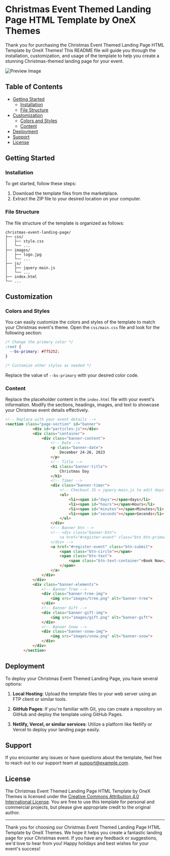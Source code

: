 # Christmas Event Themed Landing Page HTML Template by OneX Themes

Thank you for purchasing the Christmas Event Themed Landing Page HTML Template by OneX Themes! This README file will guide you through the installation, customization, and usage of the template to help you create a stunning Christmas-themed landing page for your event.

![Preview Image](link-to-preview-image.jpg)

## Table of Contents

- [Getting Started](#getting-started)
  - [Installation](#installation)
  - [File Structure](#file-structure)
- [Customization](#customization)
  - [Colors and Styles](#colors-and-styles)
  - [Content](#content)
- [Deployment](#deployment)
- [Support](#support)
- [License](#license)

## Getting Started

### Installation

To get started, follow these steps:

1. Download the template files from the marketplace.
2. Extract the ZIP file to your desired location on your computer.

### File Structure

The file structure of the template is organized as follows:

```
christmas-event-landing-page/
├── css/
│   ├── style.css
│   └── ...
├── images/
│   ├── logo.jpg
│   └── ...
├── js/
│   ├── jquery-main.js
│   └── ...
├── index.html
└── ...
```

## Customization

### Colors and Styles

You can easily customize the colors and styles of the template to match your Christmas event's theme. Open the `css/main.css` file and look for the following section:

```css
/* Change the primary color */
:root {
  --bs-primary: #ff5252;
}

/* Customize other styles as needed */
```

Replace the value of `--bs-primary` with your desired color code.

### Content

Replace the placeholder content in the `index.html` file with your event's information. Modify the sections, headings, images, and text to showcase your Christmas event details effectively.

```html
<!-- Replace with your event details -->
<section class="page-section" id="banner">
            <div id="particles-js"></div>
            <div class="container">
                <div class="banner-content">
                    <!-- Date -->
                    <p class="banner-date">
                        December 24-26, 2023
                    </p>
                    <!-- Title -->
                    <h1 class="banner-title">
                        Christmas Day
                    </h1>
                    <!-- Timer -->
                    <div class="banner-timer">
                        <!-- Checkout JS > jquery-main.js to edit days -->
                        <ul>
                            <li><span id="days"></span>days</li>
                            <li><span id="hours"></span>Hours</li>
                            <li><span id="minutes"></span>Minutes</li>
                            <li><span id="seconds"></span>Seconds</li>
                        </ul>
                    </div>
                    <!-- Banner btn -->
                    <!-- <div class="banner-btn">
                        <a href="#register-event" class="btn btn-primary">Book Now</a>
                    </div> -->
                    <a href="#register-event" class="btn-submit">
                        <span class="btn-circle"></span>
                        <span class="btn-text">
                            <span class="btn-text-container">Book Now</span>
                        </span>
                    </a>
                </div>
            </div>
            <div class="banner-elements">
                <!-- Banner Tree -->
                <div class="banner-tree-img">
                    <img src="images/tree.png" alt="banner-tree">
                </div>
                <!-- Banner Gift -->
                <div class="banner-gift-img">
                    <img src="images/gift.png" alt="banner-gift">
                </div>
                <!-- Banner Snow -->
                <div class="banner-snow-img">
                    <img src="images/snow.png" alt="banner-snow">
                </div>
            </div>
        </section>
```

## Deployment

To deploy your Christmas Event Themed Landing Page, you have several options:

1. **Local Hosting**: Upload the template files to your web server using an FTP client or similar tools.

2. **GitHub Pages**: If you're familiar with Git, you can create a repository on GitHub and deploy the template using GitHub Pages.

3. **Netlify, Vercel, or similar services**: Utilize a platform like Netlify or Vercel to deploy your landing page easily.


## Support

If you encounter any issues or have questions about the template, feel free to reach out to our support team at support@example.com.

## License

The Christmas Event Themed Landing Page HTML Template by OneX Themes is licensed under the [Creative Commons Attribution 4.0 International License](LICENSE.txt). You are free to use this template for personal and commercial projects, but please give appropriate credit to the original author.

---

Thank you for choosing our Christmas Event Themed Landing Page HTML Template by OneX Themes. We hope it helps you create a fantastic landing page for your Christmas event. If you have any feedback or suggestions, we'd love to hear from you! Happy holidays and best wishes for your event's success!
